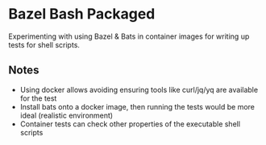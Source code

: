 # Bazel Bash Packaged

Experimenting with using Bazel & Bats in container images for writing up tests for shell scripts.

## Notes

- Using docker allows avoiding ensuring tools like curl/jq/yq are available for the test
- Install bats onto a docker image, then running the tests would be more ideal (realistic environment)
- Container tests can check other properties of the executable shell scripts